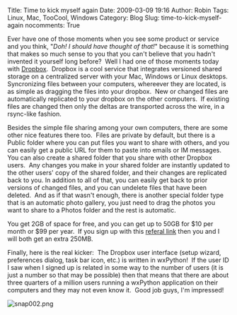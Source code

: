 Title: Time to kick myself again
Date: 2009-03-09 19:16
Author: Robin
Tags: Linux, Mac, TooCool, Windows
Category: Blog
Slug: time-to-kick-myself-again
nocomments: True

Ever have one of those moments when you see some product or service and
you think, "*Doh! I should have thought of that!*" because it is
something that makes so much sense to you that you can't believe that
you hadn't invented it yourself long before?  Well I had one of those
moments today with [Dropbox](https://www.getdropbox.com/).  Dropbox is a
cool service that integrates versioned shared storage on a centralized
server with your Mac, Windows or Linux desktops.  Syncronizing files
between your computers, whereever they are located, is as simple as
dragging the files into your dropbox.  New or changed files are
automatically replicated to your dropbox on the other computers.  If
existing files are changed then only the deltas are transported across
the wire, in a rsync-like fashion.

Besides the simple file sharing among your own computers, there are some
other nice features there too.  Files are private by default, but there
is a Public folder where you can put files you want to share with
others, and you can easily get a public URL for them to paste into
emails or IM messages.  You can also create a shared folder that you
share with other Dropbox users.  Any changes you make in your shared
folder are instantly updated to the other users' copy of the shared
folder, and their changes are replicated back to you. In addition to all
of that, you can easily get back to prior versions of changed files, and
you can undelete files that have been deleted.  And as if that wasn't
enough, there is another special folder type that is an automatic photo
gallery, you just need to drag the photos you want to share to a Photos
folder and the rest is automatic.

You get 2GB of space for free, and you can get up to 50GB for $10 per
month or $99 per year.  If you sign up with this [referal
link](https://www.getdropbox.com/referrals/NTcyNzI1NTk) then you and I
will both get an extra 250MB.

Finally, here is the real kicker:  The Dropbox user interface (setup
wizard, preferences dialog, task bar icon, etc.) is written in
wxPython!  If the user ID I saw when I signed up is related in some way
to the number of users (it is just a number so that may be possible)
then that means that there are about three quarters of a million users
running a wxPython application on their computers and they may not even
know it.  Good job guys, I'm impressed!

![snap002.png](/images/2009/03/snap002.png)


